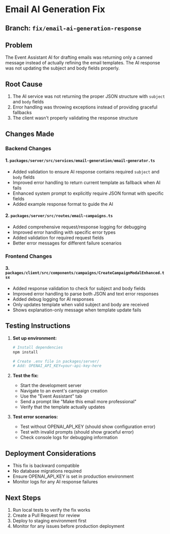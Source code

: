 # Email AI Generation Fix

## Branch: `fix/email-ai-generation-response`

## Problem
The Event Assistant AI for drafting emails was returning only a canned message instead of actually refining the email templates. The AI response was not updating the subject and body fields properly.

## Root Cause
1. The AI service was not returning the proper JSON structure with `subject` and `body` fields
2. Error handling was throwing exceptions instead of providing graceful fallbacks
3. The client wasn't properly validating the response structure

## Changes Made

### Backend Changes

#### 1. `packages/server/src/services/email-generation/email-generator.ts`
- Added validation to ensure AI response contains required `subject` and `body` fields
- Improved error handling to return current template as fallback when AI fails
- Enhanced system prompt to explicitly require JSON format with specific fields
- Added example response format to guide the AI

#### 2. `packages/server/src/routes/email-campaigns.ts`
- Added comprehensive request/response logging for debugging
- Improved error handling with specific error types
- Added validation for required request fields
- Better error messages for different failure scenarios

### Frontend Changes

#### 3. `packages/client/src/components/campaigns/CreateCampaignModalEnhanced.tsx`
- Added response validation to check for subject and body fields
- Improved error handling to parse both JSON and text error responses
- Added debug logging for AI responses
- Only updates template when valid subject and body are received
- Shows explanation-only message when template update fails

## Testing Instructions

1. **Set up environment:**
   ```bash
   # Install dependencies
   npm install
   
   # Create .env file in packages/server/
   # Add: OPENAI_API_KEY=your-api-key-here
   ```

2. **Test the fix:**
   - Start the development server
   - Navigate to an event's campaign creation
   - Use the "Event Assistant" tab
   - Send a prompt like "Make this email more professional"
   - Verify that the template actually updates

3. **Test error scenarios:**
   - Test without OPENAI_API_KEY (should show configuration error)
   - Test with invalid prompts (should show graceful error)
   - Check console logs for debugging information

## Deployment Considerations

- This fix is backward compatible
- No database migrations required
- Ensure OPENAI_API_KEY is set in production environment
- Monitor logs for any AI response failures

## Next Steps

1. Run local tests to verify the fix works
2. Create a Pull Request for review
3. Deploy to staging environment first
4. Monitor for any issues before production deployment